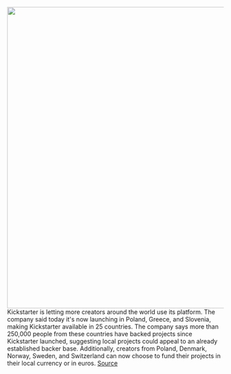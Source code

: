 <img src='https://cdn.vox-cdn.com/thumbor/f4PV0-Nqx67d6WdPiZgIAQiOps0=/0x0:2040x1360/1200x800/filters:focal(857x517:1183x843)/cdn.vox-cdn.com/uploads/chorus_image/image/67587960/acastro_190319_1777_kickstarter_0002.0.jpg' width='700px' /><br/>
Kickstarter is letting more creators around the world use its platform. The company said today it's now launching in Poland, Greece, and Slovenia, making Kickstarter available in 25 countries. The company says more than 250,000 people from these countries have backed projects since Kickstarter launched, suggesting local projects could appeal to an already established backer base. Additionally, creators from Poland, Denmark, Norway, Sweden, and Switzerland can now choose to fund their projects in their local currency or in euros.
<a href='https://www.theverge.com/2020/10/6/21502563/kickstarter-expansion-creators-market-crowdfunding-update'> Source <a/>
